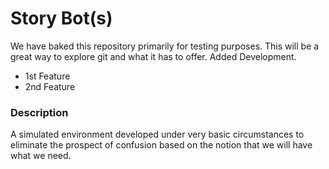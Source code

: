 # Story Bot(s)
We have baked this repository primarily for testing purposes. This will be a great way to explore git and what it has to offer.
Added Development.
 - 1st Feature
 - 2nd Feature

### Description
A simulated environment developed under very basic circumstances to eliminate the prospect of confusion based on the notion that we will have what we need.